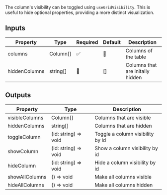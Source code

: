 The column's visibility can be toggled using `useGridVisibility`. This is useful to hide optional properties, providing a more distinct visualization.

## Inputs

| Property      | Type     | Required | Default | Description                      |
| ------------- | -------- | -------- | ------- | -------------------------------- |
| columns       | Column[] | ✅       | 🚫      | Columns of the table             |
| hiddenColumns | string[] | 🚫       | []      | Columns that are initally hidden |

## Outputs

| Property       | Type                 | Description                      |
| -------------- | -------------------- | -------------------------------- |
| visibleColumns | Column[]             | Columns that are visible         |
| hiddenColumns  | string[]             | Columns that are hidden          |
| toggleColumn   | (id: string) => void | Toggle a column visibility by id |
| showColumn     | (id: string) => void | Show a column visibility by id   |
| hideColumn     | (id: string) => void | Hide a column visibility by id   |
| showAllColumns | () => void           | Make all columns visible         |
| hideAllColumns | () => void           | Make all columns hidden          |
